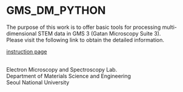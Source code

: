 # GMS_DM_PYTHON
The purpose of this work is to offer basic tools for processing multi-dimensional STEM data in GMS 3 (Gatan Microscopy Suite 3).
<br />Please visit the following link to obtain the detailed information.

<a href="https://sosodad.notion.site/Multi-dimensional-STEM-data-processing-in-the-Python-integrated-GMS-3-98e044bdd196460cbeda8b0ade30bfc7" target="_blank">instruction page</a>

<br />Electron Microscopy and Spectroscopy Lab.
<br />Department of Materials Science and Engineering
<br />Seoul National University

